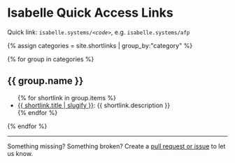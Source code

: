 # Isabelle Quick Access Links

Quick link: <code>isabelle.systems/<em>&lt;code&gt;</em></code>, e.g. <code>isabelle.systems/afp</code>

{% assign categories = site.shortlinks | group_by:"category" %}

{% for group in categories %}
<h2>{{ group.name }}</h2>
<ul>
    {% for shortlink in group.items %}
    <li>
        <a href="{{ shortlink.redirect }}">{{ shortlink.title | slugify }}</a>: {{ shortlink.description }}
    </li>
    {% endfor %}
</ul>
{% endfor %}  

---

Something missing? Something broken? Create a [pull request or issue](https://github.com/isabelle-prover/isabelle-prover.github.io) to let us know.

